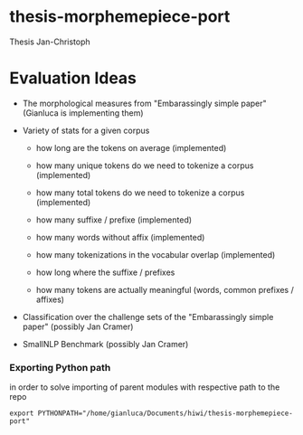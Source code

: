 # thesis-morphemepiece-port

Thesis Jan-Christoph

# Evaluation Ideas

- The morphological measures from "Embarassingly simple paper" (Gianluca is implementing them)

- Variety of stats for a given corpus
    - how long are the tokens on average (implemented)
    - how many unique tokens do we need to tokenize a corpus (implemented)
    - how many total tokens do we need to tokenize a corpus (implemented)
    - how many suffixe / prefixe (implemented)
    - how many words without affix (implemented)
    - how many tokenizations in the vocabular overlap (implemented)

    - how long where the suffixe / prefixes
    - how many tokens are actually meaningful (words, common prefixes / affixes)


- Classification over the challenge sets of the "Embarassingly simple paper" (possibly Jan Cramer)
- SmallNLP Benchmark (possibly Jan Cramer)

### Exporting Python path
in order to solve importing of parent modules with respective path to the repo

`export PYTHONPATH="/home/gianluca/Documents/hiwi/thesis-morphemepiece-port"`